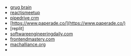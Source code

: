 - [grug brain](https://grugbrain.dev/)
- [reactjsmeetup](https://www.reactjsmeetup.com/)
- [pipedrive crm](https://www.pipedrive.com/)
- [https://www.paperade.co/](https://www.paperade.co/)
-  [replit]
- [softwareengineeringdaily.com](https://softwareengineeringdaily.com/)
- [frontendmastery.com](https://frontendmastery.com/posts/advanced-react-component-composition-guide/)
- [machalliance.org](https://machalliance.org/)
- 



